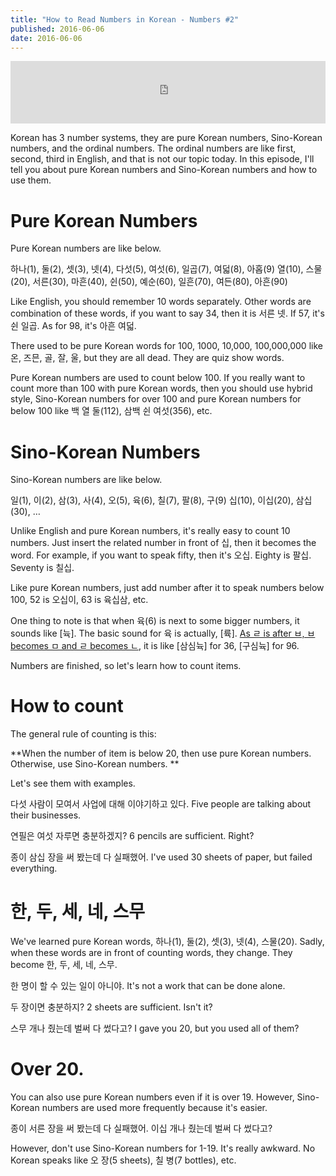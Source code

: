 ```yaml
---
title: "How to Read Numbers in Korean - Numbers #2"
published: 2016-06-06
date: 2016-06-06
---
```

<iframe id="audio_iframe" src="https://www.podbean.com/media/player/9ck64-5fe970?skin=12" width="100%" height="100" frameborder="0" scrolling="no"></iframe>

Korean has 3 number systems, they are pure Korean numbers, Sino-Korean numbers, and the ordinal numbers. The ordinal numbers are like first, second, third in English, and that is not our topic today. In this episode, I'll tell you about pure Korean numbers and Sino-Korean numbers and how to use them.

#  Pure Korean Numbers

Pure Korean numbers are like below.

하나(1), 둘(2), 셋(3), 넷(4), 다섯(5), 여섯(6), 일곱(7), 여덟(8), 아홉(9)
열(10), 스물(20), 서른(30), 마흔(40), 쉰(50), 예순(60), 일흔(70), 여든(80), 아흔(90)

Like English, you should remember 10 words separately. Other words are combination of these words, if you want to say 34, then it is 서른 넷. If 57, it's 쉰 일곱. As for 98, it's 아흔 여덟.

There used to be pure Korean words for 100, 1000, 10,000, 100,000,000 like 온, 즈믄, 골, 잘, 울, but they are all dead. They are quiz show words. 

Pure Korean numbers are used to count below 100. If you really want to count more than 100 with pure Korean words, then you should use hybrid style,  Sino-Korean numbers for over 100 and pure Korean numbers for below 100 like 백 열 둘(112), 삼백 쉰 여섯(356), etc. 


#  Sino-Korean Numbers

Sino-Korean numbers are like below.

일(1), 이(2), 삼(3), 사(4), 오(5), 육(6), 칠(7), 팔(8), 구(9)
십(10), 이십(20), 삼십(30), …

Unlike English and pure Korean numbers, it's really easy to count 10 numbers. Just insert the related number in front of 십, then it becomes the word. For example, if you want to speak fifty, then it's 오십. Eighty is 팔십. Seventy is 칠십. 

Like pure Korean numbers, just add number after it to speak numbers below 100, 52 is 오십이, 63 is 육십삼, etc. 

One thing to note is that when 육(6) is next to some bigger numbers, it sounds like [뉵]. The basic sound for 육 is actually, [륙]. [As ㄹ is after ㅂ, ㅂ becomes ㅁ and ㄹ becomes ㄴ](https://wiseinit.com/%E3%84%B1-%E3%84%B7-%E3%85%82-%E3%84%B9-%E3%85%87-%E3%84%B4-%E3%85%81-%E3%84%B4-korean-pronunciation-tip-7), it is like [삼심뉵] for 36, [구심뉵] for 96. 

Numbers are finished, so let's learn how to count items. 


#  How to count

The general rule of counting is this:

**When the number of item is below 20, then use pure Korean numbers. Otherwise, use Sino-Korean numbers. **

Let's see them with examples. 

다섯 사람이 모여서 사업에 대해 이야기하고 있다. 
Five people are talking about their businesses.

연필은 여섯 자루면 충분하겠지?
6 pencils are sufficient. Right?

종이 삼십 장을 써 봤는데 다 실패했어. 
I've used 30 sheets of paper, but failed everything.  


#  한, 두, 세, 네, 스무

We've learned pure Korean words, 하나(1), 둘(2), 셋(3), 넷(4), 스물(20). Sadly, when these words are in front of counting words, they change. They become 한, 두, 세, 네, 스무. 

한 명이 할 수 있는 일이 아니야. 
It's not a work that can be done alone. 

두 장이면 충분하지?
2 sheets are sufficient. Isn't it?

스무 개나 줬는데 벌써 다 썼다고?
I gave you 20, but you used all of them?


#  Over 20. 

You can also use pure Korean numbers even if it is over 19. However, Sino-Korean numbers are used more frequently because it's easier.

종이 서른 장을 써 봤는데 다 실패했어. 
이십 개나 줬는데 벌써 다 썼다고?

However, don't use Sino-Korean numbers for 1-19. It's really awkward. No Korean speaks like 오 장(5 sheets), 칠 병(7 bottles), etc. 

